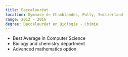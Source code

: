 ```yaml
---
title: Baccalauréat
location: Gymnase de Chamblandes, Pully, Switzerland
range: 2012 - 2016
degree: Baccalauréat en Biologie - Chimie
---
```

- Best Average in Computer Science
- Biology and chemistry department
- Advanced mathematics option
